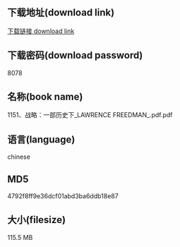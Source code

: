 ## 下载地址(download link)
[下载链接 download link](https://voluble-croquembouche-d321dc.netlify.app/?s=1151%E3%80%81%E6%88%98%E7%95%A5%EF%BC%9A%E4%B8%80%E9%83%A8%E5%8E%86%E5%8F%B2%E4%B8%8B_LAWRENCE+FREEDMAN_.pdf)

## 下载密码(download password)
8078

## 名称(book name)
1151、战略：一部历史下_LAWRENCE FREEDMAN_.pdf.pdf

## 语言(language)
chinese

## MD5
4792f8ff9e36dcf01abd3ba6ddb18e87

## 大小(filesize)
115.5 MB
